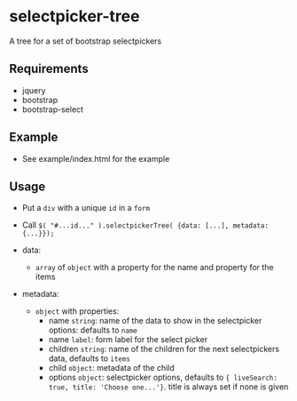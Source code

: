 # selectpicker-tree
A tree for a set of bootstrap selectpickers

## Requirements
- jquery
- bootstrap
- bootstrap-select

## Example
- See example/index.html for the example

## Usage
- Put a `div` with a unique `id` in a `form`
- Call  `$( "#...id..." ).selectpickerTree( {data: [...], metadata: {...}});`
- data:

  - `array` of `object` with a property for the name and property for the items
  
- metadata:
  - `object` with properties:
  	- name `string`: name of the data to show in the selectpicker options: defaults to `name`
  	- name `label`: form label for the select picker
  	- children `string`: name of the children for the next selectpickers data, defaults to `items`
  	- child `object`: metadata of the child
  	- options `object`: selectpicker options, defaults to `{ liveSearch: true, title: 'Choose one...'}`. title is always set if none is given
